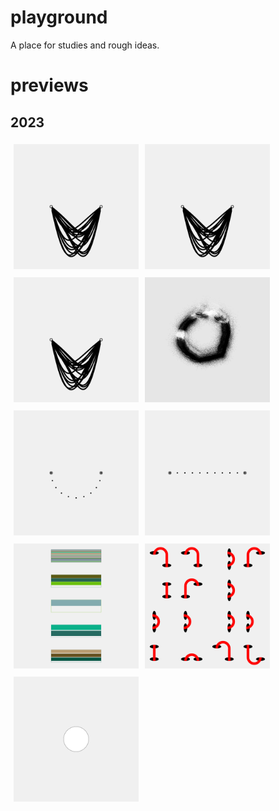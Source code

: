 # playground
A place for studies and rough ideas.  
# previews  
## 2023
<div style='display: flex; flex-wrap: wrap;'><a href='2402/'><img src='2402//outputs/01.png' height='200' width='200' style='margin: 
5px;'></a>   <a href='2401/'><img src='2401//outputs/01.png' height='200' width='200' style='margin: 
5px;'></a>   <a href='2306/'><img src='2306//outputs/01.png' height='200' width='200' style='margin: 
5px;'></a>   <a href='2305/'><img src='2305//outputs/01.png' height='200' width='200' style='margin: 
5px;'></a>   <a href='2304/'><img src='2304//outputs/01.png' height='200' width='200' style='margin: 
5px;'></a>   <a href='2303/'><img src='2303//outputs/01.png' height='200' width='200' style='margin: 
5px;'></a>   <a href='2302/'><img src='2302//outputs/01.png' height='200' width='200' style='margin: 
5px;'></a>   <a href='2301/'><img src='2301//outputs/01.png' height='200' width='200' style='margin: 
5px;'></a>   <a href='empty-example/'><img src='empty-example//outputs/01.png' height='200' width='200' style='margin: 
5px;'></a>   </div>
